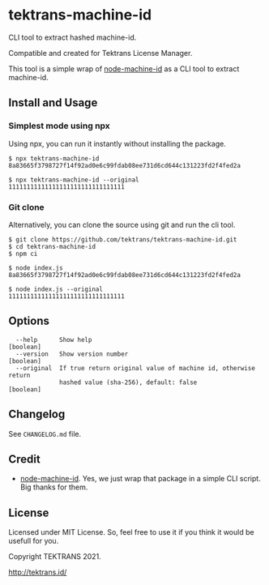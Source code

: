 # tektrans-machine-id
CLI tool to extract hashed machine-id.

Compatible and created for Tektrans License Manager.

This tool is a simple wrap of
[node-machine-id](https://github.com/automation-stack/node-machine-id)
as a CLI tool to extract machine-id.

## Install and Usage

### Simplest mode using npx
Using npx, you can run it instantly without installing the package.

```
$ npx tektrans-machine-id
8a83665f3798727f14f92ad0e6c99fdab08ee731d6cd644c131223fd2f4fed2a

$ npx tektrans-machine-id --original
11111111111111111111111111111111
```

### Git clone
Alternatively, you can clone the source using git and run the
cli tool.

```
$ git clone https://github.com/tektrans/tektrans-machine-id.git
$ cd tektrans-machine-id
$ npm ci
```

```
$ node index.js
8a83665f3798727f14f92ad0e6c99fdab08ee731d6cd644c131223fd2f4fed2a

$ node index.js --original
11111111111111111111111111111111
```

## Options
```
  --help      Show help                                                [boolean]
  --version   Show version number                                      [boolean]
  --original  If true return original value of machine id, otherwise return
              hashed value (sha-256), default: false                   [boolean]
```

## Changelog
See `CHANGELOG.md` file.

## Credit
* [node-machine-id](https://github.com/automation-stack/node-machine-id).
  Yes, we just wrap that package in a simple CLI script.
  Big thanks for them.

## License
Licensed under MIT License. So, feel free to use it if you think it would be
usefull for you.

Copyright TEKTRANS 2021.

http://tektrans.id/
